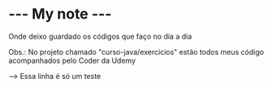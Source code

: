 # --- My note ---

Onde deixo guardado os códigos que faço no dia a dia


Obs.: No projeto chamado "curso-java/exercicios" estão todos meus código acompanhados pelo Coder da Udemy


--> Essa linha é só um teste